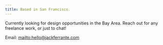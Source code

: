 ```yaml
---
title: Based in San Francisco.
---
```

Currently looking for design opportunities in the Bay Area. Reach out for any freelance work, or just to chat! 

Email: <mailto:hello@jackferrante.com>
